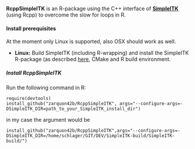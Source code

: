 __RcppSimpleITK__ is an R-package using the C++ interface of **[SimpleITK](https://github.com/SimpleITK/SimpleITK)** (using Rcpp) to overcome the slow for loops in R. 

#### Install prerequisites ###

At the moment only Linux is supported, also OSX should work as well.

* **Linux:** Build SimpleITK (including R-wrapping) and install the SimpleITK R-package (as described [here](http://www.itk.org/Wiki/SimpleITK/GettingStarted#R_installation), CMake and R build environment.


##### Install *RcppSimpleITK* #####
Run the following command in R:
        
	require(devtools)
	install_github("zarquon42b/RcppSimpleITK", args="--configure-args=-DSimpleITK_DIR=path_to_your_SimpleITK_install_dir")
	

in my case the argument would be
	
	install_github("zarquon42b/RcppSimpleITK",args="--configure-args=-DSimpleITK_DIR=/home/schlager/GIT/DEV/SimpleITK-build/SimpleITK-build/")
	
